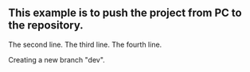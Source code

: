 ## This example is to push the project from PC to the repository.
The second line.
The third line.
The fourth line.

Creating a new branch "dev".
